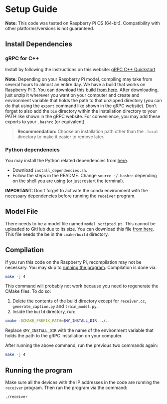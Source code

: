 # Setup Guide

**Note:** This code was tested on Raspberry Pi OS (64-bit). Compatibility with other platforms/versions is not guaranteed.

## Install Dependencies

### gRPC for C++
Install by following the instructions on this website: [gRPC C++ Quickstart](https://grpc.io/docs/languages/cpp/quickstart/)

**Note:** Depending on your Raspberry Pi model, compiling may take from several hours to almost an entire day. We have a build that works
on Raspberry Pi 3. You can download this build [from here](https://drive.google.com/drive/folders/1wNT5VdHWdcsYvGWe4A7uxwNhLR30y61z). After downloading,
just unzip it wherever you want on your computer and create and environment variable that holds the path to that unzipped directory (you can do that using the `export` command like shown in the gRPC website).
Don't forget to also add the `bin` directory within the installation directory to your PATH like shown in the gRPC website. For convenience, you may add these exports to your `.bashrc` (or equivalent).

> **Recommendation:** Choose an installation path other than the `.local` directory to make it easier to remove later.

### Python dependencies
You may install the Python related dependencies from [here](https://github.com/Tugaytalha/MosaicMind_AI).
- Download `install_dependencies.sh`.
- Follow the steps in the README. Change `source ~/.bashrc` depending on the shell you are using (or just restart the terminal).

**IMPORTANT:** Don't forget to activate the conda environment with the necessary dependencies before running the `receiver` program.

## Model File

There needs to be a model file named `model_scripted.pt`. This cannot be uploaded to GitHub due to its size. You can download this file [from here](https://drive.google.com/drive/folders/1wNT5VdHWdcsYvGWe4A7uxwNhLR30y61z).
This file needs the be in the `cmake/build` directory.

## Compilation
If you run this code on the Raspberry Pi, recompilation may not be necessary. You may skip to [running the program](#running-the-program). Compilation is done via:

```bash
make -j 4
```

This command will probably not work because you need to regenerate the CMake files. To do so:
1. Delete the contents of the build directory except for `receiver.cc`, `generate_caption.py` and `train_model.py`.
2. Inside the `build` directory, run:
```bash
cmake -DCMAKE_PREFIX_PATH=$MY_INSTALL_DIR ../..
```
Replace `$MY_INSTALL_DIR` with the name of the environment variable that holds the path to the gRPC installation on your computer.

After running the above command, run the previous two commands again:
```bash
make -j 4
```

## Running the program

Make sure all the devices with the IP addresses in the code are running the `receiver` program. Then run the program via the command:
```bash
./receiver
```
